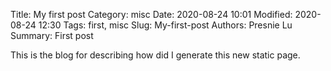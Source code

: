 Title: My first post
Category: misc
Date: 2020-08-24 10:01
Modified: 2020-08-24 12:30
Tags: first, misc
Slug: My-first-post
Authors: Presnie Lu
Summary: First post

This is the blog for describing how did I generate this new static page.
